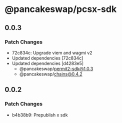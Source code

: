 # @pancakeswap/pcsx-sdk

## 0.0.3

### Patch Changes

- 72c834c: Upgrade viem and wagmi v2
- Updated dependencies [72c834c]
- Updated dependencies [d4283e5]
  - @pancakeswap/permit2-sdk@1.0.3
  - @pancakeswap/chains@0.4.2

## 0.0.2

### Patch Changes

- b4b38b9: Prepublish x sdk
